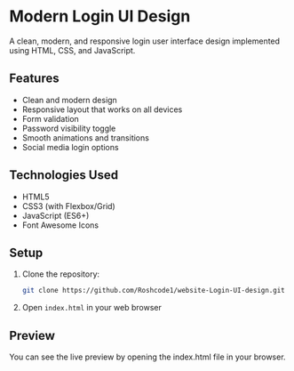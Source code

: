 # Modern Login UI Design

A clean, modern, and responsive login user interface design implemented using HTML, CSS, and JavaScript.

## Features

- Clean and modern design
- Responsive layout that works on all devices
- Form validation
- Password visibility toggle
- Smooth animations and transitions
- Social media login options

## Technologies Used

- HTML5
- CSS3 (with Flexbox/Grid)
- JavaScript (ES6+)
- Font Awesome Icons

## Setup

1. Clone the repository:
   ```bash
   git clone https://github.com/Roshcode1/website-Login-UI-design.git
   ```
2. Open `index.html` in your web browser

## Preview

You can see the live preview by opening the index.html file in your browser.
